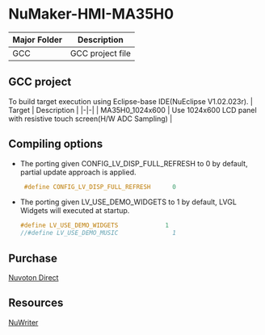 # **NuMaker-HMI-MA35H0**

| Major Folder | Description |
|-|-|
| GCC | GCC project file |

## **GCC project**

To build target execution using Eclipse-base IDE(NuEclipse V1.02.023r).
| Target | Description |
|-|-|
| MA35H0_1024x600 | Use 1024x600 LCD panel with resistive touch screen(H/W ADC Sampling) |

## **Compiling options**

- The porting given CONFIG_LV_DISP_FULL_REFRESH to 0 by default, partial update approach is applied.

  ```c
   #define CONFIG_LV_DISP_FULL_REFRESH      0
  ```

- The porting given LV_USE_DEMO_WIDGETS to 1 by default, LVGL Widgets will executed at startup.

  ```c
  #define LV_USE_DEMO_WIDGETS             1
  //#define LV_USE_DEMO_MUSIC               1
  ```

## **Purchase**

[Nuvoton Direct](https://direct.nuvoton.com/tw/numaker-hmi-ma35h0-a1)

## **Resources**

[NuWriter](https://github.com/OpenNuvoton/MA35H0_NuWriter)
